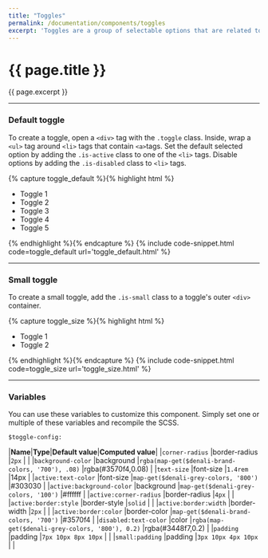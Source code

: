 ```yaml
---
title: "Toggles"
permalink: /documentation/components/toggles
excerpt: 'Toggles are a group of selectable options that are related to each other. The options are contained within a single component and one option is always selected by default. Toggles are available in default and small sizes.'
---
```


# {{ page.title }}

{{ page.excerpt }}


***


### Default toggle
To create a toggle, open a `<div>` tag with the `.toggle` class. Inside, wrap a `<ul>` tag around `<li>` tags that contain `<a>`tags. Set the default selected option by adding the `.is-active` class to one of the `<li>` tags. Disable options by adding the `.is-disabled` class to `<li>` tags.

{% capture toggle_default %}{% highlight html %}
<div class="toggle">
<ul>
<li><a>Toggle 1</a></li>
<li class="is-active"><a>Toggle 2</a></li>
<li><a>Toggle 3</a></li>
<li><a>Toggle 4</a></li>
<li class="is-disabled"><a>Toggle 5</a></li>
</ul>
</div>
{% endhighlight %}{% endcapture %}
{% include code-snippet.html code=toggle_default url='toggle_default.html' %}


***


### Small toggle
To create a small toggle, add the `.is-small` class to a toggle&#39;s outer `<div>` container.

{% capture toggle_size %}{% highlight html %}
<div class="toggle is-small">
<ul>
<li class="is-active"><a>Toggle 1</a></li>
<li><a>Toggle 2</a></li>
</ul>
</div>
{% endhighlight %}{% endcapture %}
{% include code-snippet.html code=toggle_size url='toggle_size.html' %}


***


### Variables
You can use these variables to customize this component. Simply set one or multiple of these variables and recompile the SCSS.

`$toggle-config:`

|**Name**|**Type**|**Default value**|**Computed value**|
|`corner-radius`            |border-radius  |`2px`                                              |    |
|`background-color`         |background     |`rgba(map-get($denali-brand-colors, '700'), .08)`  |rgba(#3570f4,0.08)           |
|`text-size`                |font-size      |`1.4rem`                                           |14px    |
|`active:text-color`        |font-size      |`map-get($denali-grey-colors, '800')`              |#303030           |
|`active:background-color`  |background     |`map-get($denali-grey-colors, '100')`              |#ffffff   |
|`active:corner-radius`     |border-radius  |`4px`                                              |   |
|`active:border:style`      |border-style   |`solid`                                            |   |
|`active:border:width`      |border-width   |`2px`                                              |   |
|`active:border:color`      |border-color   |`map-get($denali-brand-colors, '700')`             |#3570f4   |
|`disabled:text-color`      |color          |`rgba(map-get($denali-grey-colors, '800'), 0.2)`   |rgba(#3448f7,0.2)           |
|`padding`                  |padding        |`7px 10px 8px 10px`                                |           |
|`small:padding`            |padding        |`3px 10px 4px 10px`                                |           |
